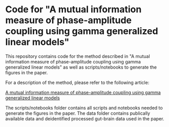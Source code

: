 # Code for "A mutual information measure of phase-amplitude coupling using gamma generalized linear models" 

This repository contains code for the method described in "A mutual information measure of phase-amplitude coupling using gamma generalized linear models" as well as scripts/notebooks to generate the figures in the paper.

For a description of the method, please refer to the following article:

[A mutual information measure of phase-amplitude coupling using gamma generalized linear models](https://www.frontiersin.org/journals/computational-neuroscience/articles/10.3389/fncom.2024.1392655/full) 

The scripts/notebooks folder contains all scripts and notebooks needed to generate the figures in the paper. The data folder contains publically available data and deidentified processed gut-brain data used in the paper.